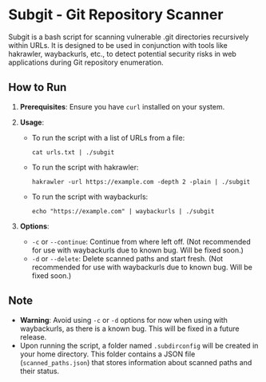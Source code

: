 # Subgit - Git Repository Scanner

Subgit is a bash script for scanning vulnerable .git directories recursively within URLs. It is designed to be used in conjunction with tools like hakrawler, waybackurls, etc., to detect potential security risks in web applications during Git repository enumeration.

## How to Run

1. **Prerequisites**: Ensure you have `curl` installed on your system.
   
2. **Usage**:
   
   - To run the script with a list of URLs from a file:
     ```
     cat urls.txt | ./subgit
     ```

   - To run the script with hakrawler:
     ```
     hakrawler -url https://example.com -depth 2 -plain | ./subgit
     ```

   - To run the script with waybackurls:
     ```
     echo "https://example.com" | waybackurls | ./subgit
     ```

3. **Options**:

   - `-c` or `--continue`: Continue from where left off. (Not recommended for use with waybackurls due to known bug. Will be fixed soon.)
   - `-d` or `--delete`: Delete scanned paths and start fresh. (Not recommended for use with waybackurls due to known bug. Will be fixed soon.)

## Note

- **Warning**: Avoid using `-c` or `-d` options for now when using with waybackurls, as there is a known bug. This will be fixed in a future release.
- Upon running the script, a folder named `.subdirconfig` will be created in your home directory. This folder contains a JSON file (`scanned_paths.json`) that stores information about scanned paths and their status.

